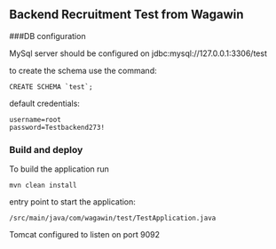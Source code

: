 ## Backend Recruitment Test from Wagawin

###DB configuration 

MySql server should be configured on jdbc:mysql://127.0.0.1:3306/test
 
to create the schema use the command:
```
CREATE SCHEMA `test`;
```

default credentials:
```
username=root
password=Testbackend273!
```
### Build and deploy

To build the application run

```
mvn clean install
```

entry point to start the application:
```
/src/main/java/com/wagawin/test/TestApplication.java
```

Tomcat configured to listen on port 9092
